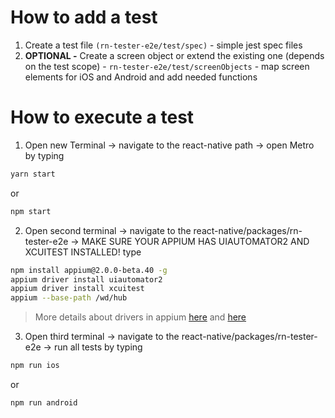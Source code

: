 # How to add a test

1. Create a test file `(rn-tester-e2e/test/spec)` - simple jest spec files
2. **OPTIONAL -** Create a screen object or extend the existing one (depends on the test scope) - `rn-tester-e2e/test/screenObjects` - map screen elements for iOS and Android and add needed functions

# How to execute a test
1. Open new Terminal -> navigate to the react-native path -> open Metro by typing 


```bash
yarn start
```

or

```bash
npm start
```


2. Open second terminal -> navigate to the react-native/packages/rn-tester-e2e -> MAKE SURE YOUR APPIUM HAS UIAUTOMATOR2 AND XCUITEST INSTALLED! type 
```bash
npm install appium@2.0.0-beta.40 -g
appium driver install uiautomator2
appium driver install xcuitest
appium --base-path /wd/hub
```
>  More details about drivers in appium [here](https://appium.github.io/appium/docs/en/2.0/guides/managing-exts/) and [here](https://appium.github.io/appium/docs/en/2.0/quickstart/uiauto2-driver/)


3. Open third terminal -> navigate to the react-native/packages/rn-tester-e2e -> run all tests by typing

```bash
npm run ios
```
or

```bash
npm run android
```